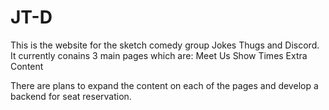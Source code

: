 # JT-D
This is the website for the sketch comedy group Jokes Thugs and Discord.
It currently conains 3 main pages which are:
  Meet Us
  Show Times
  Extra Content

There are plans to expand the content on each of the pages and develop a backend for seat reservation.
